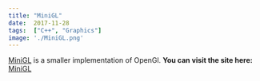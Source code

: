 ```yaml
---
title: "MiniGL"
date:  2017-11-28
tags:  ["C++", "Graphics"]
image: './MiniGL.png'
---
```


[MiniGL] is a smaller implementation of OpenGl. **You can visit the site 
here:** 
[MiniGL]

<!--- reference links --->
[MiniGL]: <https://github.com/RBoshae/miniGL>
